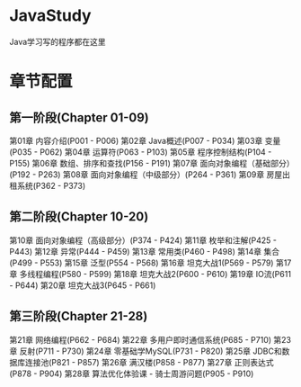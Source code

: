 # JavaStudy
Java学习写的程序都在这里

# 章节配置

## 第一阶段(Chapter 01-09)
第01章 内容介绍(P001 - P006)
第02章 Java概述(P007 - P034)
第03章 变量(P035 - P062)
第04章 运算符(P063 - P103)
第05章 程序控制结构(P104 - P155)
第06章 数组、排序和查找(P156 - P191)
第07章 面向对象编程（基础部分）(P192 - P263)
第08章 面向对象编程（中级部分）(P264 - P361)
第09章 房屋出租系统(P362 - P373)

## 第二阶段(Chapter 10-20)
第10章 面向对象编程（高级部分）(P374 - P424)
第11章 枚举和注解(P425 - P443)
第12章 异常(P444 - P459)
第13章 常用类(P460 - P498)
第14章 集合(P499 - P553)
第15章 泛型(P554 - P568)
第16章 坦克大战1(P569 - P579)
第17章 多线程编程(P580 - P599)
第18章 坦克大战2(P600 - P610)
第19章 IO流(P611 - P644)
第20章 坦克大战3(P645 - P661)
## 第三阶段(Chapter 21-28)
第21章 网络编程(P662 - P684)
第22章 多用户即时通信系统(P685 - P710)
第23章 反射(P711 - P730)
第24章 零基础学MySQL(P731 - P820)
第25章 JDBC和数据库连接池(P821 - P857)
第26章 满汉楼(P858 - P877)
第27章 正则表达式(P878 - P904)
第28章 算法优化体验课 - 骑士周游问题(P905 - P910)
